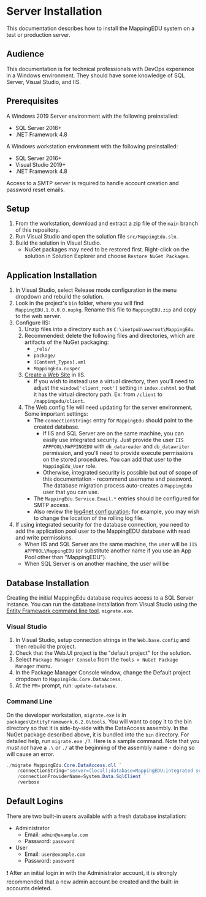 # Server Installation

This documentation describes how to install the MappingEDU system on a test or production server.

## Audience

This documentation is for technical professionals with DevOps experience in a Windows environment. They should have
some knowledge of SQL Server, Visual Studio, and IIS.

## Prerequisites

A Windows 2019 Server environment with the following preinstalled:

* SQL Server 2016+
* .NET Framework 4.8

A Windows workstation environment with the following preinstalled:

* SQL Server 2016+
* Visual Studio 2019+
* .NET Framework 4.8

Access to a SMTP server is required to handle account creation and password reset emails.

## Setup

1. From the workstation, download and extract a zip file of the `main` branch of this repository.
1. Run Visual Studio and open the solution file `src/MappingEdu.sln`.
1. Build the solution in Visual Studio.
   * NuGet packages may need to be restored first. Right-click on the solution in Solution Explorer and choose
     `Restore NuGet Packages`.

## Application Installation

1. In Visual Studio, select Release mode configuration in the menu dropdown and rebuild the solution.
2. Look in the project's `bin` folder, where you will find `MappingEDU.1.0.0.0.nupkg`. Rename this
   file to `MappingEDU.zip` and copy to the web server.
3. Configure IIS:
   1. Unzip files into a directory such as `C:\inetpub\wwwroot\MappingEdu`.
   2. Recommended: delete the following files and directories, which are artifacts of the NuGet packaging:
      * `_rels/`
      * `package/`
      * `[Content_Types].xml`
      * `MappingEdu.nuspec`
   3. [Create a Web Site](https://docs.microsoft.com/en-us/iis/get-started/getting-started-with-iis/create-a-web-site)
      in IIS.
      * If you wish to instead use a virtual directory, then you'll need to adjust the `window['client_root']` setting
       in `index.cshtml` so that it has the virtual directory path. Ex: from `/client` to `/mappingedu/client`.
   4. The Web.config file will need updating for the server environment. Some important settings:
      * The `connectionStrings` entry for `MappingEdu` should point to the created database.
        * If IIS and SQL Server are on the same machine, you can easily use integrated security. Just provide the
          user `IIS APPPOOL\MAPPINGEDU` with `db_datareader` and `db_datawriter` permission, and you'll need to
          provide execute permissions on the stored procedures. You can add that user to the `MappingEdu_User` role.
        * Otherwise, integrated security is possible but out of scope of this documentation - recommend username
          and password. The database migration process auto-creates a `MappingEdu` user that you can use.
      * The `MappingEdu.Service.Email.*` entries should be configured for SMTP access.
      * Also review the [log4net configuration](https://logging.apache.org/log4net/release/manual/configuration.html);
        for example, you may wish to change the location of the rolling log file.
4. If using integrated security for the database connection, you need to add the application pool user
   to the MappingEDU database with read and write permissions.
   * When IIS and SQL Server are the same machine, the user will be `IIS APPPOOL\MappingEDU` (or substitute another
     name if you use an App Pool other than "MappingEDU").
   * When SQL Server is on another machine, the user will be

## Database Installation

Creating the initial MappingEdu database requires access to a SQL Server instance. You can run
the database installation from Visual Studio using the [Entity Framework command line
tool](https://docs.microsoft.com/en-us/ef/ef6/modeling/code-first/migrations/migrate-exe),
`migrate.exe`.

### Visual Studio

1. In Visual Studio, setup connection strings in the `Web.base.config` and then rebuild the project.
2. Check that the Web.UI project is the "default project" for the solution.
3. Select `Package Manager Console` from the `Tools > NuGet Package Manager` menu.
4. In the Package Manager Console window, change the Default project dropdown to `MappingEdu.Core.DataAccess`.
5. At the `PM>` prompt, run: `update-database`.

### Command Line

On the developer workstation, `migrate.exe` is in `packages\EntityFramework.6.2.0\tools`. You will want to
copy it to the bin directory so that it is side-by-side with the DataAccess assembly. In the NuGet
package described above, it is bundled into the `bin` directory. For detailed help, run `migrate.exe /?`.
Here is a sample command. Note that you _must not_ have a `.\` or `./` at the beginning of the assembly
name - doing so will cause an error.

```powershell
./migrate MappingEdu.Core.DataAccess.dll `
    /connectionString="server=(local);database=MappingEDU;integrated security=sspi" `
    /connectionProviderName=System.Data.SqlClient `
    /verbose
```

## Default Logins

There are two built-in users available with a fresh database installation:

* Administrator
  * Email: `admin@example.com`
  * Password: `password`
* User
  * Email: `user@example.com`
  * Password: `password`

❗ After an initial login in with the Administrator account, it is strongly recommended that a new admin account be
created and the built-in accounts deleted.
